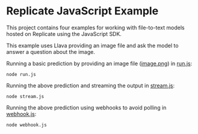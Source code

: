 # Replicate JavaScript Example

This project contains four examples for working with file-to-text models hosted on Replicate using the JavaScript SDK.

This example uses Llava providing an image file and ask the model to answer a question about the image.

Running a basic prediction by providing an image file ([image.png](./image.png)) in [run.js](./run.js):

```
node run.js
```

Running the above prediction and streaming the output in [stream.js](./webhook.js):

```
node stream.js
```

Running the above prediction using webhooks to avoid polling in [webhook.js](./webhook.js):

```
node webhook.js
```

